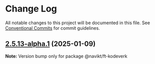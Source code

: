 # Change Log

All notable changes to this project will be documented in this file.
See [Conventional Commits](https://conventionalcommits.org) for commit guidelines.

## [2.5.13-alpha.1](https://github.com/navikt/ft-frontend-saksbehandling/compare/@navikt/ft-kodeverk@2.5.13-alpha.0...@navikt/ft-kodeverk@2.5.13-alpha.1) (2025-01-09)

**Note:** Version bump only for package @navikt/ft-kodeverk
